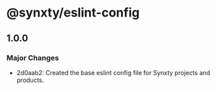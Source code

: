 # @synxty/eslint-config

## 1.0.0

### Major Changes

- 2d0aab2: Created the base eslint config file for Synxty projects and products.

